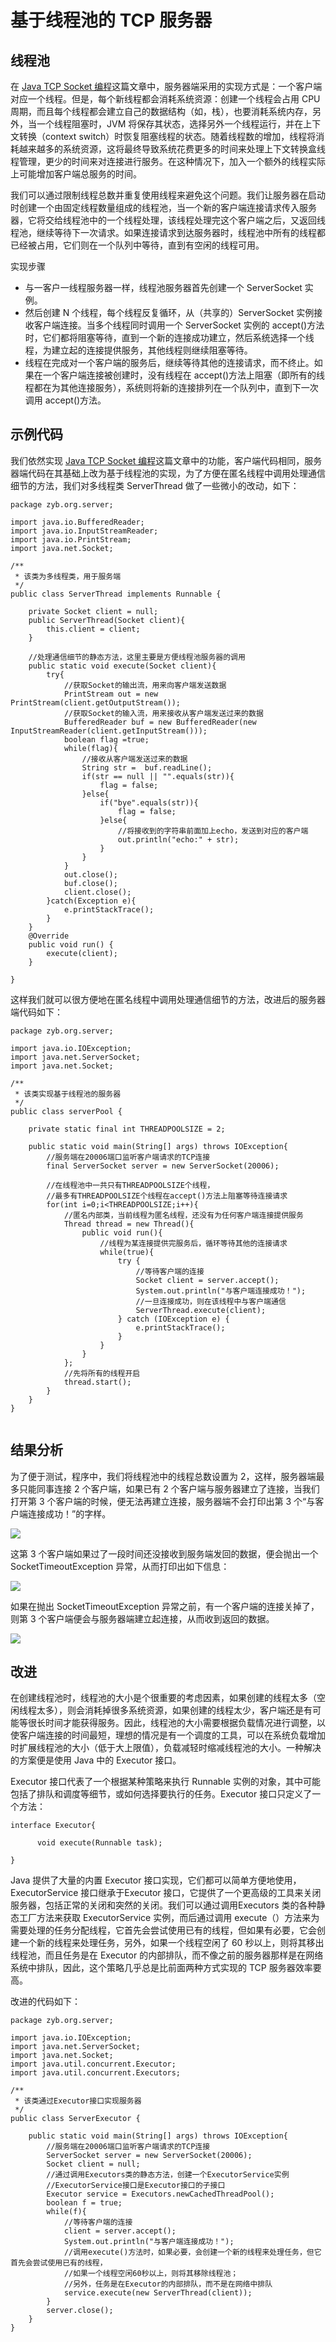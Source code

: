 # 基于线程池的 TCP 服务器

## 线程池

在 [Java TCP Socket 编程](tcp.md)这篇文章中，服务器端采用的实现方式是：一个客户端对应一个线程。但是，每个新线程都会消耗系统资源：创建一个线程会占用 CPU 周期，而且每个线程都会建立自己的数据结构（如，栈），也要消耗系统内存，另外，当一个线程阻塞时，JVM 将保存其状态，选择另外一个线程运行，并在上下文转换（context switch）时恢复阻塞线程的状态。随着线程数的增加，线程将消耗越来越多的系统资源，这将最终导致系统花费更多的时间来处理上下文转换盒线程管理，更少的时间来对连接进行服务。在这种情况下，加入一个额外的线程实际上可能增加客户端总服务的时间。

我们可以通过限制线程总数并重复使用线程来避免这个问题。我们让服务器在启动时创建一个由固定线程数量组成的线程池，当一个新的客户端连接请求传入服务器，它将交给线程池中的一个线程处理，该线程处理完这个客户端之后，又返回线程池，继续等待下一次请求。如果连接请求到达服务器时，线程池中所有的线程都已经被占用，它们则在一个队列中等待，直到有空闲的线程可用。

实现步骤

- 与一客户一线程服务器一样，线程池服务器首先创建一个 ServerSocket 实例。
- 然后创建 N 个线程，每个线程反复循环，从（共享的）ServerSocket 实例接收客户端连接。当多个线程同时调用一个 ServerSocket 实例的 accept()方法时，它们都将阻塞等待，直到一个新的连接成功建立，然后系统选择一个线程，为建立起的连接提供服务，其他线程则继续阻塞等待。
- 线程在完成对一个客户端的服务后，继续等待其他的连接请求，而不终止。如果在一个客户端连接被创建时，没有线程在 accept()方法上阻塞（即所有的线程都在为其他连接服务），系统则将新的连接排列在一个队列中，直到下一次调用 accept()方法。

## 示例代码

我们依然实现 [Java TCP Socket 编程](tcp.md)这篇文章中的功能，客户端代码相同，服务器端代码在其基础上改为基于线程池的实现，为了方便在匿名线程中调用处理通信细节的方法，我们对多线程类 ServerThread 做了一些微小的改动，如下：

```
package zyb.org.server;  
  
import java.io.BufferedReader;  
import java.io.InputStreamReader;  
import java.io.PrintStream;  
import java.net.Socket;  
  
/** 
 * 该类为多线程类，用于服务端 
 */  
public class ServerThread implements Runnable {  
  
    private Socket client = null;  
    public ServerThread(Socket client){  
        this.client = client;  
    }  
       
    //处理通信细节的静态方法，这里主要是方便线程池服务器的调用  
    public static void execute(Socket client){  
        try{  
            //获取Socket的输出流，用来向客户端发送数据    
            PrintStream out = new PrintStream(client.getOutputStream());  
            //获取Socket的输入流，用来接收从客户端发送过来的数据  
            BufferedReader buf = new BufferedReader(new InputStreamReader(client.getInputStream()));  
            boolean flag =true;  
            while(flag){  
                //接收从客户端发送过来的数据    
                String str =  buf.readLine();  
                if(str == null || "".equals(str)){  
                    flag = false;  
                }else{  
                    if("bye".equals(str)){  
                        flag = false;  
                    }else{  
                        //将接收到的字符串前面加上echo，发送到对应的客户端    
                        out.println("echo:" + str);  
                    }  
                }  
            }  
            out.close();  
            buf.close();  
            client.close();  
        }catch(Exception e){  
            e.printStackTrace();  
        }  
    }  
    @Override  
    public void run() {  
        execute(client);  
    }  
  
}  
```

这样我们就可以很方便地在匿名线程中调用处理通信细节的方法，改进后的服务器端代码如下：

```
package zyb.org.server;  
  
import java.io.IOException;  
import java.net.ServerSocket;  
import java.net.Socket;  
  
/** 
 * 该类实现基于线程池的服务器 
 */  
public class serverPool {  
      
    private static final int THREADPOOLSIZE = 2;  
  
    public static void main(String[] args) throws IOException{  
        //服务端在20006端口监听客户端请求的TCP连接   
        final ServerSocket server = new ServerSocket(20006);  
          
        //在线程池中一共只有THREADPOOLSIZE个线程，  
        //最多有THREADPOOLSIZE个线程在accept()方法上阻塞等待连接请求  
        for(int i=0;i<THREADPOOLSIZE;i++){  
            //匿名内部类，当前线程为匿名线程，还没有为任何客户端连接提供服务  
            Thread thread = new Thread(){  
                public void run(){  
                    //线程为某连接提供完服务后，循环等待其他的连接请求  
                    while(true){  
                        try {  
                            //等待客户端的连接  
                            Socket client = server.accept();  
                            System.out.println("与客户端连接成功！");  
                            //一旦连接成功，则在该线程中与客户端通信  
                            ServerThread.execute(client);  
                        } catch (IOException e) {  
                            e.printStackTrace();  
                        }  
                    }   
                }  
            };  
            //先将所有的线程开启  
            thread.start();  
        }  
    }  
}  
   
```

## 结果分析

为了便于测试，程序中，我们将线程池中的线程总数设置为 2，这样，服务器端最多只能同事连接 2 个客户端，如果已有 2 个客户端与服务器建立了连接，当我们打开第 3 个客户端的时候，便无法再建立连接，服务器端不会打印出第 3 个“与客户端连接成功！”的字样。

![](images/tcpserver.png)

这第 3 个客户端如果过了一段时间还没接收到服务端发回的数据，便会抛出一个 SocketTimeoutException 异常，从而打印出如下信息：

![](images/tcpserver1.png)

如果在抛出 SocketTimeoutException 异常之前，有一个客户端的连接关掉了，则第 3 个客户端便会与服务器端建立起连接，从而收到返回的数据。

![](images/tcpserver2.png)

## 改进

在创建线程池时，线程池的大小是个很重要的考虑因素，如果创建的线程太多（空闲线程太多），则会消耗掉很多系统资源，如果创建的线程太少，客户端还是有可能等很长时间才能获得服务。因此，线程池的大小需要根据负载情况进行调整，以使客户端连接的时间最短，理想的情况是有一个调度的工具，可以在系统负载增加时扩展线程池的大小（低于大上限值），负载减轻时缩减线程池的大小。一种解决的方案便是使用 Java 中的 Executor 接口。

Executor 接口代表了一个根据某种策略来执行 Runnable 实例的对象，其中可能包括了排队和调度等细节，或如何选择要执行的任务。Executor 接口只定义了一个方法：

```
interface Executor{

      void execute(Runnable task);

}
```

Java 提供了大量的内置 Executor 接口实现，它们都可以简单方便地使用，ExecutorService 接口继承于Executor 接口，它提供了一个更高级的工具来关闭服务器，包括正常的关闭和突然的关闭。我们可以通过调用Executors 类的各种静态工厂方法来获取 ExecutorService 实例，而后通过调用 execute（）方法来为需要处理的任务分配线程，它首先会尝试使用已有的线程，但如果有必要，它会创建一个新的线程来处理任务，另外，如果一个线程空闲了 60 秒以上，则将其移出线程池，而且任务是在 Executor 的内部排队，而不像之前的服务器那样是在网络系统中排队，因此，这个策略几乎总是比前面两种方式实现的 TCP 服务器效率要高。

改进的代码如下：

```
package zyb.org.server;  
  
import java.io.IOException;  
import java.net.ServerSocket;  
import java.net.Socket;  
import java.util.concurrent.Executor;  
import java.util.concurrent.Executors;  
  
/** 
 * 该类通过Executor接口实现服务器 
 */  
public class ServerExecutor {  
  
    public static void main(String[] args) throws IOException{  
        //服务端在20006端口监听客户端请求的TCP连接   
        ServerSocket server = new ServerSocket(20006);  
        Socket client = null;  
        //通过调用Executors类的静态方法，创建一个ExecutorService实例  
        //ExecutorService接口是Executor接口的子接口  
        Executor service = Executors.newCachedThreadPool();  
        boolean f = true;  
        while(f){  
            //等待客户端的连接  
            client = server.accept();  
            System.out.println("与客户端连接成功！");  
            //调用execute()方法时，如果必要，会创建一个新的线程来处理任务，但它首先会尝试使用已有的线程，  
            //如果一个线程空闲60秒以上，则将其移除线程池；  
            //另外，任务是在Executor的内部排队，而不是在网络中排队  
            service.execute(new ServerThread(client));  
        }   
        server.close();  
    }  
}  
```
